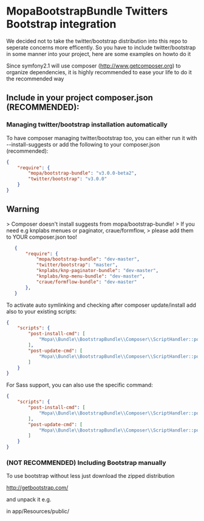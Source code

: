 MopaBootstrapBundle Twitters Bootstrap integration
==================================================

We decided not to take the twitter/bootstrap distribution into this repo to seperate concerns more efficently.
So you have to include twitter/bootstrap in some manner into your project, here are some examples on howto do it

Since symfony2.1 will use composer (http://www.getcomposer.org) to organize dependencies, it is highly recommended to ease your life to do it the recommended way

## Include in your project composer.json (RECOMMENDED):

### Managing twitter/bootstrap installation automatically

To have composer managing twitter/bootstrap too, you can either run it with
--install-suggests or add the following to your composer.json (recommended):

```json
{
    "require": {
        "mopa/bootstrap-bundle": "v3.0.0-beta2",
        "twitter/bootstrap": "v3.0.0"
    }
}
```

       
<h2 id="Warning">Warning</h2>
> Composer doesn't install suggests from mopa/bootstrap-bundle!
> If you need e.g knplabs menues or paginator, craue/formflow, 
> please add them to YOUR composer.json too!

```json
   {
       "require": {
           "mopa/bootstrap-bundle": "dev-master",
           "twitter/bootstrap": "master",
           "knplabs/knp-paginator-bundle": "dev-master",
           "knplabs/knp-menu-bundle": "dev-master",
           "craue/formflow-bundle": "dev-master"
       },
   }
```

To activate auto symlinking and checking after composer update/install add also to your existing scripts:

```json
{
    "scripts": {
        "post-install-cmd": [
            "Mopa\\Bundle\\BootstrapBundle\\Composer\\ScriptHandler::postInstallSymlinkTwitterBootstrap"
        ],
        "post-update-cmd": [
            "Mopa\\Bundle\\BootstrapBundle\\Composer\\ScriptHandler::postInstallSymlinkTwitterBootstrap"
        ]
    }
}
```

For Sass support, you can also use the specific command:

```json
{
    "scripts": {
        "post-install-cmd": [
            "Mopa\\Bundle\\BootstrapBundle\\Composer\\ScriptHandler::postInstallSymlinkTwitterBootstrapSass"
        ],
        "post-update-cmd": [
            "Mopa\\Bundle\\BootstrapBundle\\Composer\\ScriptHandler::postInstallSymlinkTwitterBootstrapSass"
        ]
    }
}
```
 

### (NOT RECOMMENDED) Including Bootstrap manually

To use bootstrap without less just download the zipped distribution

 http://getbootstrap.com/
 
 and unpack it e.g.
 
 in app/Resources/public/

